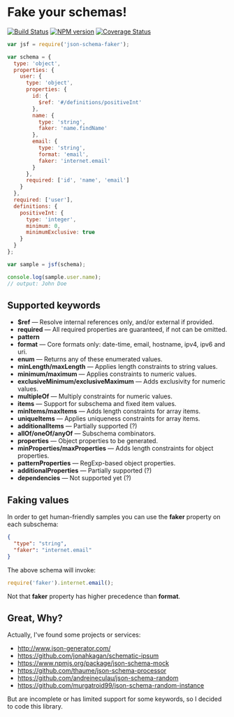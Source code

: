 Fake your schemas!
==================

[![Build Status](https://travis-ci.org/pateketrueke/json-schema-faker.png?branch=master)](https://travis-ci.org/pateketrueke/json-schema-faker) [![NPM version](https://badge.fury.io/js/json-schema-faker.png)](http://badge.fury.io/js/json-schema-faker)  [![Coverage Status](https://coveralls.io/repos/pateketrueke/json-schema-faker/badge.png?branch=master)](https://coveralls.io/r/pateketrueke/json-schema-faker?branch=master)

```javascript
var jsf = require('json-schema-faker');

var schema = {
  type: 'object',
  properties: {
    user: {
      type: 'object',
      properties: {
        id: {
          $ref: '#/definitions/positiveInt'
        },
        name: {
          type: 'string',
          faker: 'name.findName'
        },
        email: {
          type: 'string',
          format: 'email',
          faker: 'internet.email'
        }
      },
      required: ['id', 'name', 'email']
    }
  },
  required: ['user'],
  definitions: {
    positiveInt: {
      type: 'integer',
      minimum: 0,
      minimumExclusive: true
    }
  }
};

var sample = jsf(schema);

console.log(sample.user.name);
// output: John Doe
```

Supported keywords
------------------

- **$ref** &mdash; Resolve internal references only, and/or external if provided.
- **required** &mdash; All required properties are guaranteed, if not can be omitted.
- **pattern**
- **format** &mdash; Core formats only: date-time, email, hostname, ipv4, ipv6 and uri.
- **enum** &mdash; Returns any of these enumerated values.
- **minLength/maxLength** &mdash; Applies length constraints to string values.
- **minimum/maximum** &mdash; Applies constraints to numeric values.
- **exclusiveMinimum/exclusiveMaximum** &mdash; Adds exclusivity for numeric values.
- **multipleOf** &mdash; Multiply constraints for numeric values.
- **items** &mdash; Support for subschema and fixed item values.
- **minItems/maxItems** &mdash; Adds length constraints for array items.
- **uniqueItems** &mdash; Applies uniqueness constraints for array items.
- **additionalItems** &mdash; Partially supported (?)
- **allOf/oneOf/anyOf** &mdash; Subschema combinators.
- **properties** &mdash; Object properties to be generated.
- **minProperties/maxProperties** &mdash; Adds length constraints for object properties.
- **patternProperties** &mdash; RegExp-based object properties.
- **additionalProperties** &mdash; Partially supported (?)
- **dependencies** &mdash; Not supported yet (?)

Faking values
-------------

In order to get human-friendly samples you can use the **faker** property on each subschema:

```json
{
  "type": "string",
  "faker": "internet.email"
}
```

The above schema will invoke:

```javascript
require('faker').internet.email();
```

Not that **faker** property has higher precedence than **format**.

Great, Why?
-----------

Actually, I've found some projects or services:

- http://www.json-generator.com/
- https://github.com/jonahkagan/schematic-ipsum
- https://www.npmjs.org/package/json-schema-mock
- https://github.com/thaume/json-schema-processor
- https://github.com/andreineculau/json-schema-random
- https://github.com/murgatroid99/json-schema-random-instance

But are incomplete or has limited support for some keywords, so I decided to code this library.
